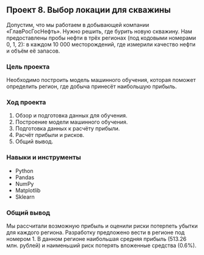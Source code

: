 ## Проект 8. Выбор локации для скважины

Допустим, что мы работаем в добывающей компании «ГлавРосГосНефть». Нужно решить, где бурить новую скважину. Нам предоставлены пробы нефти в трёх регионах (под кодовыми номерами 0, 1, 2): в каждом 10 000 месторождений, где измерили качество нефти и объём её запасов.

### Цель проекта

Необходимо построить модель машинного обучения, которая поможет определить регион, где добыча принесёт наибольшую прибыль.


### Ход проекта

1. Обзор и подготовка данных для обучения.
2. Построение модели машинного обучения.
3. Подготовка данных к расчёту прибыли.
4. Расчёт прибыли и рисков.
5. Общий вывод.


### Навыки и инструменты

- Python
- Pandas
- NumPy
- Matplotlib
- Sklearn


### Общий вывод

Мы рассчитали возможную прибыль и оценили риски потерпеть убытки для каждого региона. Разработку предложено вести в регионе под номером 1. В данном регионе наибольшая средняя прибыль (513.26 млн. рублей) и наименьший риск потерять вложенные средства (0.6%).
